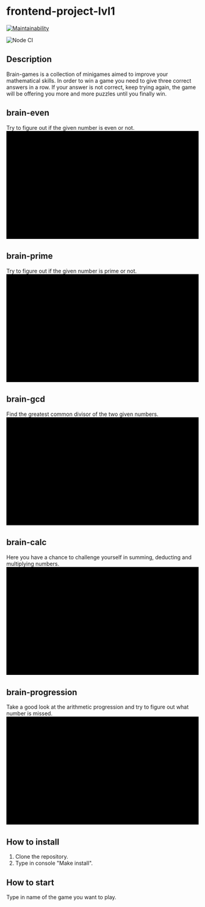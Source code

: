 # frontend-project-lvl1
[![Maintainability](https://api.codeclimate.com/v1/badges/863036f66bd679d4c5a4/maintainability)](https://codeclimate.com/github/panteslav/frontend-project-lvl1/maintainability)

![Node CI](https://github.com/panteslav/frontend-project-lvl1/workflows/Node%20CI/badge.svg)

## Description
Brain-games is a collection of minigames aimed to improve your mathematical skills. In order to win a game you need to give three correct answers in a row. If your answer is not correct, keep trying again, the game will be offering you more and more puzzles until you finally win.

## brain-even
Try to figure out if the given number is even or not.
![](gifs/brain-even.gif)

## brain-prime
Try to figure out if the given number is prime or not.
![](gifs/brain-prime.gif)

## brain-gcd
Find the greatest common divisor of the two given numbers.
![](gifs/brain-gcd.gif)

## brain-calc
Here you have a chance to challenge yourself in summing, deducting and multiplying numbers.
![](gifs/brain-calc.gif)

## brain-progression
Take a good look at the arithmetic progression and try to figure out what number is missed.
![](gifs/brain-progression.gif)

## How to install
1. Clone the repository.
2. Type in console "Make install".

## How to start
Type in name of the game you want to play.